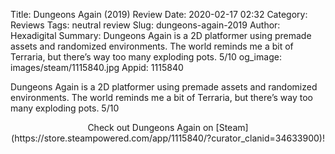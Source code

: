 Title: Dungeons Again (2019) Review
Date: 2020-02-17 02:32
Category: Reviews
Tags: neutral review
Slug: dungeons-again-2019
Author: Hexadigital
Summary: Dungeons Again is a 2D platformer using premade assets and randomized environments. The world reminds me a bit of Terraria, but there’s way too many exploding pots. 5/10
og_image: images/steam/1115840.jpg
Appid: 1115840

Dungeons Again is a 2D platformer using premade assets and randomized environments. The world reminds me a bit of Terraria, but there’s way too many exploding pots. 5/10

<center>Check out Dungeons Again on [Steam](https://store.steampowered.com/app/1115840/?curator_clanid=34633900)!</center>
